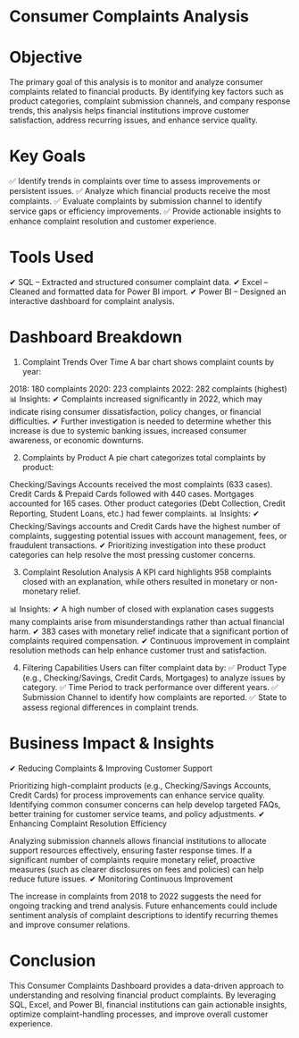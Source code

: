# Consumer Complaints Analysis

# Objective

The primary goal of this analysis is to monitor and analyze consumer complaints related to financial products. 
By identifying key factors such as product categories, complaint submission channels, and company response trends, 
this analysis helps financial institutions improve customer satisfaction, address recurring issues, and enhance service quality.

# Key Goals

✅ Identify trends in complaints over time to assess improvements or persistent issues.
✅ Analyze which financial products receive the most complaints.
✅ Evaluate complaints by submission channel to identify service gaps or efficiency improvements.
✅ Provide actionable insights to enhance complaint resolution and customer experience.

# Tools Used

✔ SQL – Extracted and structured consumer complaint data.
✔ Excel – Cleaned and formatted data for Power BI import.
✔ Power BI – Designed an interactive dashboard for complaint analysis.

# Dashboard Breakdown
1.  Complaint Trends Over Time
A bar chart shows complaint counts by year:

2018: 180 complaints
2020: 223 complaints
2022: 282 complaints (highest)
📊 Insights:
✔ Complaints increased significantly in 2022, which may indicate rising consumer dissatisfaction, policy changes, or financial difficulties.
✔ Further investigation is needed to determine whether this increase is due to systemic banking issues, increased consumer awareness, or economic downturns.

2. Complaints by Product
A pie chart categorizes total complaints by product:

Checking/Savings Accounts received the most complaints (633 cases).
Credit Cards & Prepaid Cards followed with 440 cases.
Mortgages accounted for 165 cases.
Other product categories (Debt Collection, Credit Reporting, Student Loans, etc.) had fewer complaints.
📊 Insights:
✔ Checking/Savings accounts and Credit Cards have the highest number of complaints, suggesting potential issues with account management, fees, or fraudulent transactions.
✔ Prioritizing investigation into these product categories can help resolve the most pressing customer concerns.

3. Complaint Resolution Analysis
A KPI card highlights 958 complaints closed with an explanation, while others resulted in monetary or non-monetary relief.

📊 Insights:
✔ A high number of closed with explanation cases suggests many complaints arise from misunderstandings rather than actual financial harm.
✔ 383 cases with monetary relief indicate that a significant portion of complaints required compensation.
✔ Continuous improvement in complaint resolution methods can help enhance customer trust and satisfaction.

4. Filtering Capabilities
Users can filter complaint data by:
✅ Product Type (e.g., Checking/Savings, Credit Cards, Mortgages) to analyze issues by category.
✅ Time Period to track performance over different years.
✅ Submission Channel to identify how complaints are reported.
✅ State to assess regional differences in complaint trends.

# Business Impact & Insights
✔ Reducing Complaints & Improving Customer Support

Prioritizing high-complaint products (e.g., Checking/Savings Accounts, Credit Cards) for process improvements can enhance service quality.
Identifying common consumer concerns can help develop targeted FAQs, better training for customer service teams, and policy adjustments.
✔ Enhancing Complaint Resolution Efficiency

Analyzing submission channels allows financial institutions to allocate support resources effectively, ensuring faster response times.
If a significant number of complaints require monetary relief, proactive measures (such as clearer disclosures on fees and policies) can help reduce future issues.
✔ Monitoring Continuous Improvement

The increase in complaints from 2018 to 2022 suggests the need for ongoing tracking and trend analysis.
Future enhancements could include sentiment analysis of complaint descriptions to identify recurring themes and improve consumer relations.

# Conclusion
This Consumer Complaints Dashboard provides a data-driven approach to understanding and resolving financial product complaints. 
By leveraging SQL, Excel, and Power BI, financial institutions can gain actionable insights, optimize complaint-handling processes, 
and improve overall customer experience.


